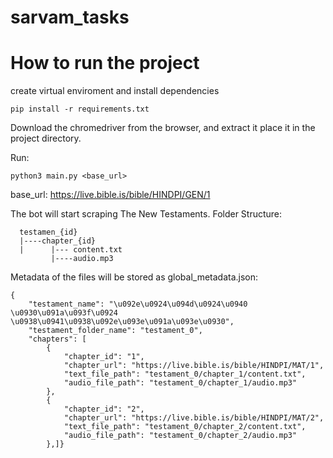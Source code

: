 # sarvam_tasks
# How to run the project

create virtual enviroment and install dependencies

    pip install -r requirements.txt 

Download the chromedriver from the browser, and extract it place it in the project directory.

Run:

    python3 main.py <base_url>

base_url: https://live.bible.is/bible/HINDPI/GEN/1

The bot will start scraping The New Testaments.
Folder Structure:

      testamen_{id}
      |----chapter_{id}
      |      |--- content.txt
             |----audio.mp3

Metadata of the files will be stored as global_metadata.json:

    {
        "testament_name": "\u092e\u0924\u094d\u0924\u0940 \u0930\u091a\u093f\u0924 \u0938\u0941\u0938\u092e\u093e\u091a\u093e\u0930",
        "testament_folder_name": "testament_0",
        "chapters": [
            {
                "chapter_id": "1",
                "chapter_url": "https://live.bible.is/bible/HINDPI/MAT/1",
                "text_file_path": "testament_0/chapter_1/content.txt",
                "audio_file_path": "testament_0/chapter_1/audio.mp3"
            },
            {
                "chapter_id": "2",
                "chapter_url": "https://live.bible.is/bible/HINDPI/MAT/2",
                "text_file_path": "testament_0/chapter_2/content.txt",
                "audio_file_path": "testament_0/chapter_2/audio.mp3"
            },]}
      

  
